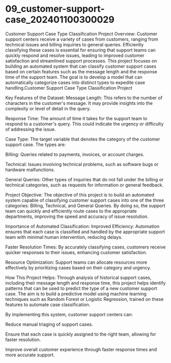 # 09_customer-support-case_202401100300029
Customer Support Case Type Classification Project
Overview: Customer support centers receive a variety of cases from customers, ranging from technical issues and billing inquiries to general queries. Efficiently classifying these cases is essential for ensuring that support teams can quickly respond and resolve issues, leading to improved customer satisfaction and streamlined support processes. This project focuses on building an automated system that can classify customer support cases based on certain features such as the message length and the response time of the support team. The goal is to develop a model that can automatically categorize cases into distinct types to expedite case handling.Customer Support Case Type Classification Project

Key Features of the Dataset:
Message Length: This refers to the number of characters in the customer's message. It may provide insights into the complexity or level of detail in the query.

Response Time: The amount of time it takes for the support team to respond to a customer's query. This could indicate the urgency or difficulty of addressing the issue.

Case Type: The target variable that denotes the category of the customer support case. The types are:

Billing: Queries related to payments, invoices, or account charges.

Technical: Issues involving technical problems, such as software bugs or hardware malfunctions.

General Queries: Other types of inquiries that do not fall under the billing or technical categories, such as requests for information or general feedback.

Project Objective:
The objective of this project is to build an automated system capable of classifying customer support cases into one of the three categories: Billing, Technical, and General Queries. By doing so, the support team can quickly and efficiently route cases to the appropriate departments, improving the speed and accuracy of issue resolution.

Importance of Automated Classification:
Improved Efficiency: Automation ensures that each case is classified and handled by the appropriate support team with minimal human intervention, reducing delays.

Faster Resolution Times: By accurately classifying cases, customers receive quicker responses to their issues, enhancing customer satisfaction.

Resource Optimization: Support teams can allocate resources more effectively by prioritizing cases based on their category and urgency.

How This Project Helps:
Through analysis of historical support cases, including their message length and response time, this project helps identify patterns that can be used to predict the type of a new customer support case. The aim is to build a predictive model using machine learning techniques such as Random Forest or Logistic Regression, trained on these features to automate case classification.

By implementing this system, customer support centers can:

Reduce manual triaging of support cases.

Ensure that each case is quickly assigned to the right team, allowing for faster resolution.

Improve overall customer experience through faster response times and more accurate support.
 


